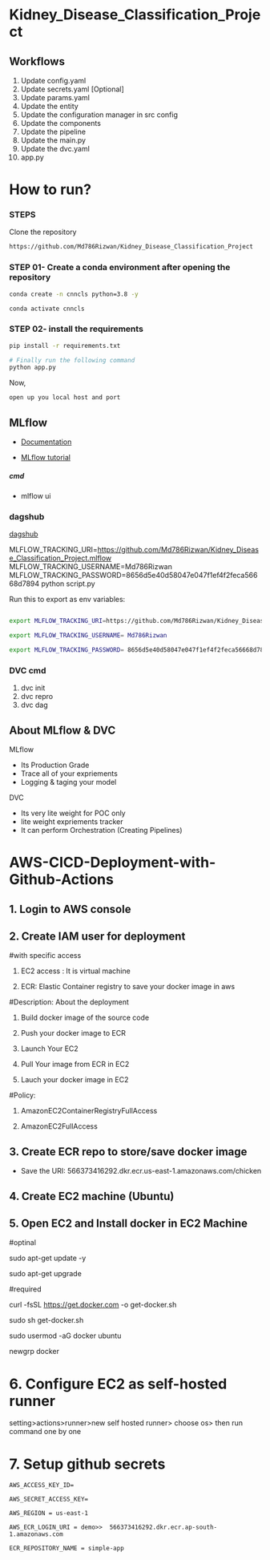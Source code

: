 # Kidney_Disease_Classification_Project

## Workflows

1. Update config.yaml
2. Update secrets.yaml [Optional]
3. Update params.yaml
4. Update the entity
5. Update the configuration manager in src config
6. Update the components
7. Update the pipeline
8. Update the main.py
9. Update the dvc.yaml
10. app.py

# How to run?

### STEPS

Clone the repository

```bash
https://github.com/Md786Rizwan/Kidney_Disease_Classification_Project
```

### STEP 01- Create a conda environment after opening the repository

```bash
conda create -n cnncls python=3.8 -y
```

```bash
conda activate cnncls
```

### STEP 02- install the requirements

```bash
pip install -r requirements.txt
```

```bash
# Finally run the following command
python app.py
```

Now,

```bash
open up you local host and port
```

## MLflow

- [Documentation](https://mlflow.org/docs/latest/index.html)

- [MLflow tutorial](https://youtu.be/qdcHHrsXA48?si=bD5vDS60akNphkem)

##### cmd

- mlflow ui

### dagshub

[dagshub](https://dagshub.com/)

MLFLOW_TRACKING_URI=<https://github.com/Md786Rizwan/Kidney_Disease_Classification_Project.mlflow>
MLFLOW_TRACKING_USERNAME=Md786Rizwan
MLFLOW_TRACKING_PASSWORD=8656d5e40d58047e047f1ef4f2feca56668d7894
python script.py

Run this to export as env variables:

```bash

export MLFLOW_TRACKING_URI=https://github.com/Md786Rizwan/Kidney_Disease_Classification_Project.mlflow

export MLFLOW_TRACKING_USERNAME= Md786Rizwan

export MLFLOW_TRACKING_PASSWORD= 8656d5e40d58047e047f1ef4f2feca56668d7894

```

### DVC cmd

1. dvc init
2. dvc repro
3. dvc dag

## About MLflow & DVC

MLflow

- Its Production Grade
- Trace all of your expriements
- Logging & taging your model

DVC

- Its very lite weight for POC only
- lite weight expriements tracker
- It can perform Orchestration (Creating Pipelines)

# AWS-CICD-Deployment-with-Github-Actions

## 1. Login to AWS console

## 2. Create IAM user for deployment

 #with specific access

 1. EC2 access : It is virtual machine

 2. ECR: Elastic Container registry to save your docker image in aws

 #Description: About the deployment

 1. Build docker image of the source code

 2. Push your docker image to ECR

 3. Launch Your EC2

 4. Pull Your image from ECR in EC2

 5. Lauch your docker image in EC2

 #Policy:

 1. AmazonEC2ContainerRegistryFullAccess

 2. AmazonEC2FullAccess

## 3. Create ECR repo to store/save docker image

- Save the URI: 566373416292.dkr.ecr.us-east-1.amazonaws.com/chicken

## 4. Create EC2 machine (Ubuntu)

## 5. Open EC2 and Install docker in EC2 Machine

 #optinal

 sudo apt-get update -y

 sudo apt-get upgrade

 #required

 curl -fsSL <https://get.docker.com> -o get-docker.sh

 sudo sh get-docker.sh

 sudo usermod -aG docker ubuntu

 newgrp docker

# 6. Configure EC2 as self-hosted runner

setting>actions>runner>new self hosted runner> choose os> then run command one by one

# 7. Setup github secrets

    AWS_ACCESS_KEY_ID=

    AWS_SECRET_ACCESS_KEY=

    AWS_REGION = us-east-1

    AWS_ECR_LOGIN_URI = demo>>  566373416292.dkr.ecr.ap-south-1.amazonaws.com

    ECR_REPOSITORY_NAME = simple-app
